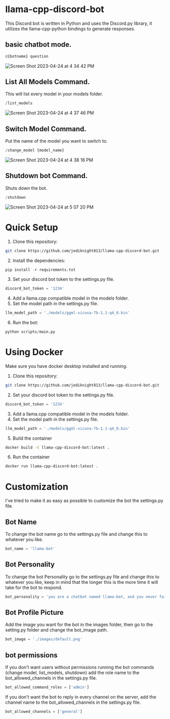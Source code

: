 # llama-cpp-discord-bot

This Discord bot is written in Python and uses the Discord.py library, it utilizes the llama-cpp-python bindings to generate responses.

## basic chatbot mode.
```python 
@{botname} question 
```

![Screen Shot 2023-04-24 at 4 34 42 PM](https://user-images.githubusercontent.com/17935336/234122023-23e9c60d-cf4e-4282-ad17-26b25b047c8b.png)

## List All Models Command.
This will list every model in your models folder.
```python 
/list_models 
```

![Screen Shot 2023-04-24 at 4 37 46 PM](https://user-images.githubusercontent.com/17935336/234123323-5c0c6c92-17f1-4ac1-b420-fa08815290e4.png)

## Switch Model Command.
Put the name of the model you want to switch to.
```python 
/change_model {model_name} 
```

![Screen Shot 2023-04-24 at 4 38 16 PM](https://user-images.githubusercontent.com/17935336/234123353-179b632c-809b-412d-9323-391500099623.png)

## Shutdown bot Command.
Shuts down the bot.
```python
/shutdown 
```

![Screen Shot 2023-04-24 at 5 07 20 PM](https://user-images.githubusercontent.com/17935336/234127186-a4cb0ffc-37b5-45fa-92f5-6d608a739685.png)

# Quick Setup

1. Clone this repository:
```bash 
git clone https://github.com/jediknight813/llama-cpp-discord-bot.git 
```
2. Install the dependencies: 
```python
pip install -r requirements.txt
```

3. Set your discord bot token to the settings.py file.
```python
discord_bot_token = '1234'
```
4. Add a llama.cpp compatible model in the models folder.
5. Set the model path in the settings.py file.
```python
llm_model_path = './models/ggml-vicuna-7b-1.1-q4_0.bin'
```
6. Run the bot: 
```python 
python scripts/main.py
```

# Using Docker
Make sure you have docker desktop installed and running.

1. Clone this repository: 
```bash 
git clone https://github.com/jediknight813/llama-cpp-discord-bot.git 
```
2. Set your discord bot token to the settings.py file.
```python
discord_bot_token = '1234'
```
3. Add a llama.cpp compatible model in the models folder.
4. Set the model path in the settings.py file.
```python
llm_model_path = './models/ggml-vicuna-7b-1.1-q4_0.bin'
```

5. Build the container 
```bash 
docker build -t llama-cpp-discord-bot:latest . 
```
6. Run the container 
```bash 
docker run llama-cpp-discord-bot:latest . 
```

# Customization
I've tried to make it as easy as possible to customize the bot the settings.py file.

## Bot Name 
To change the bot name go to the settings.py file and change this to whatever you like.

```python
bot_name = 'llama-bot'
```

## Bot Personality
To change the bot Personality go to the settings.py file and change this to whatever you like, keep in mind that the longer this is the more time it will take for the bot to respond.

```python
bot_personality = 'you are a chatbot named llama-bot, and you never fail to answer the users questions with experience and precision.' 
```

## Bot Profile Picture

Add the image you want for the bot in the images folder, then go to the setting.py folder and change the bot_image path.
```python 
bot_image = './images/default.png' 
```

## bot permissions

If you don't want users without permissions running the bot commands (change model, list_models, shutdown) add the role name to the bot_allowed_channels in the settings.py file.

```python 
bot_allowed_command_roles = ['admin']
```

 If you don't want the bot to reply in every channel on the server, add the channel name to the bot_allowed_channels in the settings.py file.
 
 ```python 
 bot_allowed_channels = ['general']
 ```
